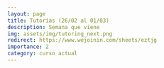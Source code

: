 ```yaml
---
layout: page
title: Tutorías (26/02 al 01/03)
description: Semana que viene
img: assets/img/tutoring_next.png
redirect: https://www.wejoinin.com/sheets/eztjg
importance: 2
category: curso actual
---
```

